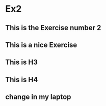 # Ex2

## This is the Exercise number 2

## This is a nice Exercise

## This is H3

## This is H4

## change in my laptop 
